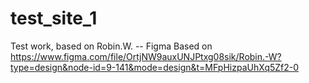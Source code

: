 # test_site_1
Test work, based on Robin.W. -- Figma
Based on https://www.figma.com/file/OrtjNW9auxUNJPtxg08sik/Robin.-W?type=design&node-id=9-141&mode=design&t=MFpHizpaUhXq5Zf2-0
